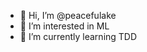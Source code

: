 - 👋 Hi, I’m @peacefulake
- 👀 I’m interested in ML
- 🌱 I’m currently learning TDD

<!---
- 💞️ I’m looking to collaborate on ...
- 📫 How to reach me 
peacefulake/peacefulake is a ✨ special ✨ repository because its `README.md` (this file) appears on your GitHub profile.
You can click the Preview link to take a look at your changes.
--->
